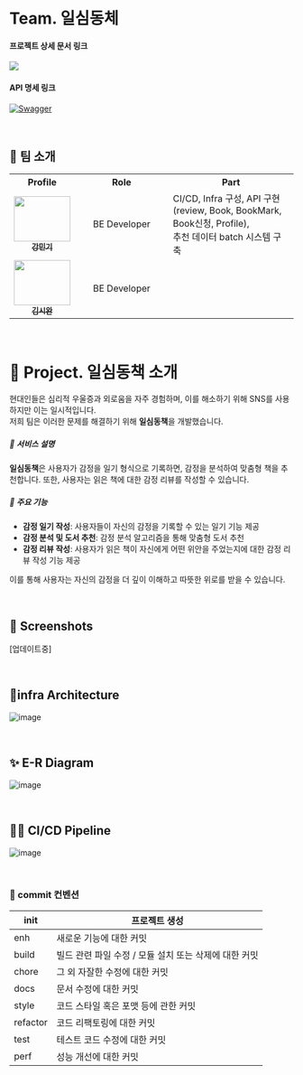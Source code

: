 # Team. 일심동체
#### 프로젝트 상세 문서 링크
<a href="https://outgoing-gravity-13d.notion.site/11-f49499388b444edcb115ceb9929ee8ea?pvs=4"><img src="https://img.shields.io/badge/Project Notion-000000?style=flat&logo=Notion&logoColor=ffffff"/></a>
#### API 명세 링크
<a href="https://omeb.shop:8080/swagger-ui/index.html">![Swagger](https://img.shields.io/badge/-Swagger-%23Clojure?style=for-the-badge&logo=swagger&logoColor=white)</a>

<br>

## 👬 팀 소개
<div align="center">
  <table>
    <tr>
      <th>Profile</th>
      <th width="150">Role</th>
      <th>Part</th>
    </tr>
    <tr>
      <td align="center">
        <a href="https://github.com/kang20">
          <img src="https://avatars.githubusercontent.com/u/75325326?v=4" width="100" height="80" alt=""/>
          <br/>
          <sub><b>강민기</b></sub>
        </a>
      </td>
      <td align="center">BE Developer</td>
      <td>
        CI/CD, Infra 구성, API 구현 (review, Book, BookMark, Book신청, Profile),<br> 추천 데이터 batch 시스템 구축
      </td>
    </tr>
    <tr>
      <td align="center">
        <a href="https://github.com/siwan9">
          <img src="https://avatars.githubusercontent.com/u/128140195?v=4" width="100" height="80" alt=""/>
          <br/>
          <sub><b>김시완</b></sub>
        </a>
      </td>
      <td align="center" width="150">BE Developer</td>
      <td></td>
    </tr>
  </table>
</div>
<br>


# 📝 Project. 일심동책 소개

현대인들은 심리적 우울증과 외로움을 자주 경험하며, 이를 해소하기 위해 SNS를 사용하지만 이는 일시적입니다.  
저희 팀은 이러한 문제를 해결하기 위해 **일심동책**을 개발했습니다.

##### 🌟 서비스 설명
**일심동책**은 사용자가 감정을 일기 형식으로 기록하면, 감정을 분석하여 맞춤형 책을 추천합니다. 또한, 사용자는 읽은 책에 대한 감정 리뷰를 작성할 수 있습니다.

##### 🌟 주요 기능
- **감정 일기 작성**: 사용자들이 자신의 감정을 기록할 수 있는 일기 기능 제공
- **감정 분석 및 도서 추천**: 감정 분석 알고리즘을 통해 맞춤형 도서 추천
- **감정 리뷰 작성**: 사용자가 읽은 책이 자신에게 어떤 위안을 주었는지에 대한 감정 리뷰 작성 기능 제공

이를 통해 사용자는 자신의 감정을 더 깊이 이해하고 따뜻한 위로를 받을 수 있습니다.

<br>

## 🎨 Screenshots
[업데이트중]

<br>

## 📐infra Architecture
![image](https://github.com/user-attachments/assets/b1024a53-4dd5-49ae-9d19-53a12bdda2cf)

<br>

## ✨ E-R Diagram
![image](https://github.com/user-attachments/assets/083a07c7-38b3-4a3b-8a70-167cc33dabe9)

<br>

## 🧑‍💻 CI/CD Pipeline
![image](https://github.com/user-attachments/assets/69246e73-63b8-4860-909e-5c4d5b1e31e1)

<br>

### 💬 commit 컨벤션
| init | 프로젝트 생성 |
| --- | --- |
| enh | 새로운 기능에 대한 커밋 |
| build | 빌드 관련 파일 수정 / 모듈 설치 또는 삭제에 대한 커밋 |
| chore | 그 외 자잘한 수정에 대한 커밋 |
| docs | 문서 수정에 대한 커밋 |
| style | 코드 스타일 혹은 포맷 등에 관한 커밋 |
| refactor | 코드 리팩토링에 대한 커밋 |
| test | 테스트 코드 수정에 대한 커밋 |
| perf | 성능 개선에 대한 커밋 |
